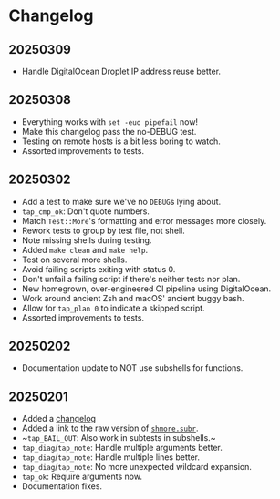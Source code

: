 Changelog
=========

20250309
--------
- Handle DigitalOcean Droplet IP address reuse better.

20250308
--------
- Everything works with `set -euo pipefail` now!
- Make this changelog pass the no-DEBUG test.
- Testing on remote hosts is a bit less boring to watch.
- Assorted improvements to tests.

20250302
--------
- Add a test to make sure we've no `DEBUG`s lying about.
- `tap_cmp_ok`: Don't quote numbers.
- Match `Test::More`'s formatting and error messages more closely.
- Rework tests to group by test file, not shell.
- Note missing shells during testing.
- Added `make clean` and `make help`.
- Test on several more shells.
- Avoid failing scripts exiting with status 0.
- Don't unfail a failing script if there's neither tests nor plan.
- New homegrown, over-engineered CI pipeline using DigitalOcean.
- Work around ancient Zsh and macOS' ancient buggy bash.
- Allow for `tap_plan 0` to indicate a skipped script.
- Assorted improvements to tests.

20250202
--------
- Documentation update to NOT use subshells for functions.

20250201
--------
- Added a [changelog](./CHANGELOG.md)
- Added a link to the raw version of [`shmore.subr`](./shmore.subr).
- ~`tap_BAIL_OUT`: Also work in subtests in subshells.~
- `tap_diag`/`tap_note`: Handle multiple arguments better.
- `tap_diag`/`tap_note`: Handle multiple lines better.
- `tap_diag`/`tap_note`: No more unexpected wildcard expansion.
- `tap_ok`: Require arguments now.
- Documentation fixes.
